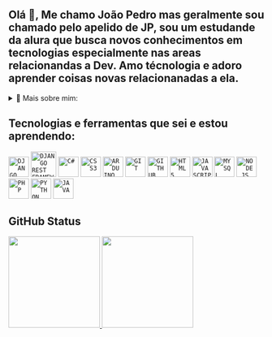 ## Olá 👋, Me chamo João Pedro mas geralmente sou chamado pelo apelido de JP, sou um estudande da alura que busca novos conhecimentos em tecnologias especialmente nas areas relacionandas a Dev. Amo técnologia e adoro aprender coisas novas relacionanadas a ela. 

<details>
<summary>👦 Mais sobre mim:</summary>

- 🏢 Atualmente não estou trabalhando porem estou em busca de um emprego como Dev Back-end.
- 📚 Estou atualmente estudando: Python, JavaScript para Back-end, DevOps e GitHub
- 👯 Durante o Ensino Médio fiz dois trabalhos que são legais de citar, o primeiro foi o TCC onde meu grupo criou um pequeno robo em formato de carro chamado Citrus-Car que tem o intuito de ajudar os agricultores familiares durante a plantação de Citros, onde com esse projeto fomos classificados a participar da 3M e o outro projeto é chamado de notes que é um aplicativo de notas para ajudar no dia a dia.
- 🤔 No futuro pretendo estudar sobre: IA mas precisamente sobre o chatGPT para melhorar minha produtividade, MySqlite, AWS, JavaScript para front-end e desenvolvimento de jogos
- 💬 Converse comigo sobre técnologia, animes e jogos
- 📫 Meus contatos: 
<div>
<a href = "jpsantossilva9024@gmail.com"><img loading="lazy" src="https://img.shields.io/badge/Gmail-D14836?style=for-the-badge&logo=gmail&logoColor=white" target="_blank"></a>
<a href="https://www.linkedin.com/in/joao-pedro-295191276/" target="_blank"><img loading="lazy" src="https://img.shields.io/badge/-LinkedIn-%230077B5?style=for-the-badge&logo=linkedin&logoColor=white" target="_blank"></a>   
</div>
- 🏡 Moro em Sumaré no estado de São Paulo.
</details>

## Tecnologias e ferramentas que sei e estou aprendendo:
<code><img loading="lazy" src="https://cdn.jsdelivr.net/gh/devicons/devicon@latest/icons/django/django-plain.svg" width="40" height="40" title = "DJANGO"/></code> <code><img loading="lazy" src="https://cdn.jsdelivr.net/gh/devicons/devicon@latest/icons/djangorest/djangorest-line.svg" width="50" height="50" title = "DJANGO REST FRAMEWORK"/></code> <code><img loading="lazy" src="https://cdn.jsdelivr.net/gh/devicons/devicon@latest/icons/csharp/csharp-original.svg" width="40" height="40" title = "C#"/></code> <code><img loading="lazy" src="https://cdn.jsdelivr.net/gh/devicons/devicon@latest/icons/css3/css3-original.svg" width="40" height="40" title = "CSS3"/></code> <code><img loading="lazy" src="https://cdn.jsdelivr.net/gh/devicons/devicon@latest/icons/arduino/arduino-original.svg" width="40" height="40" title = "ARDUINO"/></code> <code><img loading="lazy" src="https://cdn.jsdelivr.net/gh/devicons/devicon/icons/git/git-original.svg" width="40" height="40" title = "GIT"/></code> <code><img loading="lazy" src="https://cdn.jsdelivr.net/gh/devicons/devicon@latest/icons/github/github-original.svg" width="40" height="40" title = "GITHUB"/></code> <code><img loading="lazy" src="https://cdn.jsdelivr.net/gh/devicons/devicon@latest/icons/html5/html5-original-wordmark.svg" width="40" height="40" title = "HTML5"/></code> <code><img loading="lazy" src="https://cdn.jsdelivr.net/gh/devicons/devicon@latest/icons/javascript/javascript-original.svg" width="40" height="40" title = "JAVASCRIPT" /></code> <code><img loading="lazy" src="https://cdn.jsdelivr.net/gh/devicons/devicon@latest/icons/mysql/mysql-original-wordmark.svg" width="40" height="40" title = "MYSQL"/></code> <code><img loading="lazy" src="https://cdn.jsdelivr.net/gh/devicons/devicon@latest/icons/nodejs/nodejs-original-wordmark.svg" width="40" height="40" title = "NODE.JS"/></code> <code><img loading="lazy" src="https://cdn.jsdelivr.net/gh/devicons/devicon@latest/icons/php/php-original.svg" width="40" height="40" title = "PHP"/></code> <code><img loading="lazy" src="https://cdn.jsdelivr.net/gh/devicons/devicon@latest/icons/python/python-original-wordmark.svg" width="40" height="40" title = "PYTHON"/></code> <code><img loading="lazy" src="https://cdn.jsdelivr.net/gh/devicons/devicon@latest/icons/java/java-original.svg" width="40" height="40" title = "JAVA"/></code>
## GitHub Status
<div>
<a href="https://github.com/Dragonofdark">
<img loading="lazy" height="180em" src="https://github-readme-stats.vercel.app/api/top-langs/?username=Dragonofdark&layout=compact&langs_count=7&theme=dracula"/>
<img loading="lazy" height="180em" src="https://github-readme-stats.vercel.app/api?username=Dragonofdark&show_icons=true&theme=dracula&include_all_commits=true&count_private=true"/>
</div>
